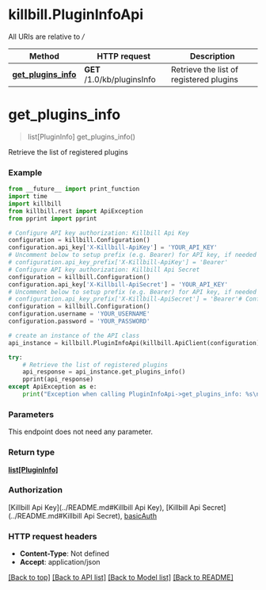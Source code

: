 # killbill.PluginInfoApi

All URIs are relative to */*

Method | HTTP request | Description
------------- | ------------- | -------------
[**get_plugins_info**](PluginInfoApi.md#get_plugins_info) | **GET** /1.0/kb/pluginsInfo | Retrieve the list of registered plugins

# **get_plugins_info**
> list[PluginInfo] get_plugins_info()

Retrieve the list of registered plugins

### Example
```python
from __future__ import print_function
import time
import killbill
from killbill.rest import ApiException
from pprint import pprint

# Configure API key authorization: Killbill Api Key
configuration = killbill.Configuration()
configuration.api_key['X-Killbill-ApiKey'] = 'YOUR_API_KEY'
# Uncomment below to setup prefix (e.g. Bearer) for API key, if needed
# configuration.api_key_prefix['X-Killbill-ApiKey'] = 'Bearer'
# Configure API key authorization: Killbill Api Secret
configuration = killbill.Configuration()
configuration.api_key['X-Killbill-ApiSecret'] = 'YOUR_API_KEY'
# Uncomment below to setup prefix (e.g. Bearer) for API key, if needed
# configuration.api_key_prefix['X-Killbill-ApiSecret'] = 'Bearer'# Configure HTTP basic authorization: basicAuth
configuration = killbill.Configuration()
configuration.username = 'YOUR_USERNAME'
configuration.password = 'YOUR_PASSWORD'

# create an instance of the API class
api_instance = killbill.PluginInfoApi(killbill.ApiClient(configuration))

try:
    # Retrieve the list of registered plugins
    api_response = api_instance.get_plugins_info()
    pprint(api_response)
except ApiException as e:
    print("Exception when calling PluginInfoApi->get_plugins_info: %s\n" % e)
```

### Parameters
This endpoint does not need any parameter.

### Return type

[**list[PluginInfo]**](PluginInfo.md)

### Authorization

[Killbill Api Key](../README.md#Killbill Api Key), [Killbill Api Secret](../README.md#Killbill Api Secret), [basicAuth](../README.md#basicAuth)

### HTTP request headers

 - **Content-Type**: Not defined
 - **Accept**: application/json

[[Back to top]](#) [[Back to API list]](../README.md#documentation-for-api-endpoints) [[Back to Model list]](../README.md#documentation-for-models) [[Back to README]](../README.md)

